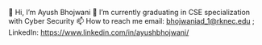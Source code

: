 👋 Hi, I’m Ayush Bhojwani
🌱 I’m currently graduating in CSE specialization with Cyber Security
📫 How to reach me email: bhojwaniad_1@rknec.edu ; LinkedIn: https://www.linkedin.com/in/ayushbhojwani/

<!--
**bhojwaniayush/bhojwaniayush** is a ✨ _special_ ✨ repository because its `README.md` (this file) appears on your GitHub profile.

Here are some ideas to get you started:

- 🔭 I’m currently working on ...
- 🌱 I’m currently learning ...
- 👯 I’m looking to collaborate on ...
- 🤔 I’m looking for help with ...
- 💬 Ask me about ...
- 📫 How to reach me: ...
- 😄 Pronouns: ...
- ⚡ Fun fact: ...
-->
